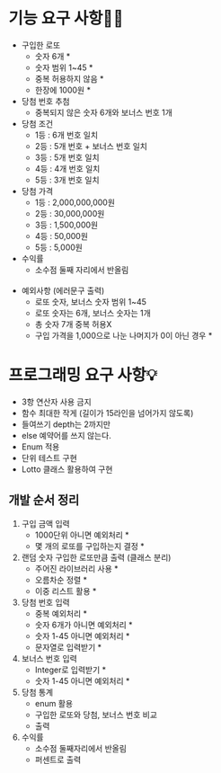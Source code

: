 기능 요구 사항🧑‍💻
=============
- 구입한 로또
  - 숫자 6개 *
  - 숫자 범위 1~45 *
  - 중복 허용하지 않음 *
  - 한장에 1000원 *
- 당첨 번호 추첨
  - 중복되지 않은 숫자 6개와 보너스 번호 1개
- 당첨 조건
  - 1등 : 6개 번호 일치
  - 2등 : 5개 번호 + 보너스 번호 일치
  - 3등 : 5개 번호 일치
  - 4등 : 4개 번호 일치
  - 5등 : 3개 번호 일치
- 당첨 가격
  - 1등 : 2,000,000,000원
  - 2등 : 30,000,000원
  - 3등 : 1,500,000원
  - 4등 : 50,000원
  - 5등 : 5,000원
- 수익률
  - 소수점 둘째 자리에서 반올림
<br/><br/>
- 예외사항 (에러문구 출력)
  - 로또 숫자, 보너스 숫자 범위 1~45
  - 로또 숫자는 6개, 보너스 숫자는 1개
  - 총 숫자 7개 중복 허용X
  - 구입 가격을 1,000으로 나눈 나머지가 0이 아닌 경우 *

프로그래밍 요구 사항💡
=================
- 3항 연산자 사용 금지
- 함수 최대한 작게 (길이가 15라인을 넘어가지 않도록)
- 들여쓰기 depth는 2까지만
- else 예약어를 쓰지 않는다.
- Enum 적용
- 단위 테스트 구현
- Lotto 클래스 활용하여 구현

개발 순서 정리
-------------
1. 구입 금액 입력
   - 1000단위 아니면 예외처리 *
   - 몇 개의 로또를 구입하는지 결정 *
2. 랜덤 숫자 구입한 로또만큼 출력 (클래스 분리)
   - 주어진 라이브러리 사용 *
   - 오름차순 정렬 *
   - 이중 리스트 활용 *
3. 당첨 번호 입력
   - 중복 예외처리 *
   - 숫자 6개가 아니면 예외처리 *
   - 숫자 1-45 아니면 예외처리 *
   - 문자열로 입력받기 *
4. 보너스 번호 입력
   - Integer로 입력받기 *
   - 숫자 1-45 아니면 예외처리 *
5. 당첨 통계
   - enum 활용
   - 구입한 로또와 당첨, 보너스 번호 비교
   - 출력
6. 수익률
   - 소수점 둘째자리에서 반올림
   - 퍼센트로 출력